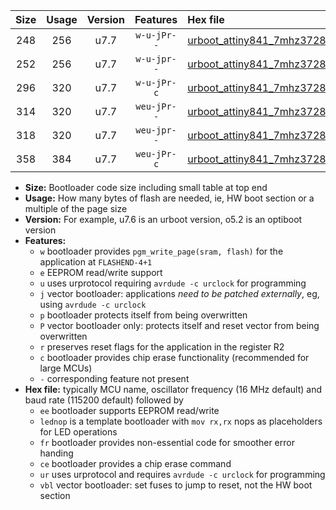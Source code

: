 |Size|Usage|Version|Features|Hex file|
|:-:|:-:|:-:|:-:|:--|
|248|256|u7.7|`w-u-jPr--`|[urboot_attiny841_7mhz3728_115200bps_lednop_ur_vbl.hex](https://raw.githubusercontent.com/stefanrueger/urboot.hex/main/mcus/attiny841/fcpu_7mhz3728/115200_bps/urboot_attiny841_7mhz3728_115200bps_lednop_ur_vbl.hex)|
|252|256|u7.7|`w-u-jpr--`|[urboot_attiny841_7mhz3728_115200bps_lednop_fr_ur_vbl.hex](https://raw.githubusercontent.com/stefanrueger/urboot.hex/main/mcus/attiny841/fcpu_7mhz3728/115200_bps/urboot_attiny841_7mhz3728_115200bps_lednop_fr_ur_vbl.hex)|
|296|320|u7.7|`w-u-jPr-c`|[urboot_attiny841_7mhz3728_115200bps_lednop_fr_ce_ur_vbl.hex](https://raw.githubusercontent.com/stefanrueger/urboot.hex/main/mcus/attiny841/fcpu_7mhz3728/115200_bps/urboot_attiny841_7mhz3728_115200bps_lednop_fr_ce_ur_vbl.hex)|
|314|320|u7.7|`weu-jPr--`|[urboot_attiny841_7mhz3728_115200bps_ee_lednop_ur_vbl.hex](https://raw.githubusercontent.com/stefanrueger/urboot.hex/main/mcus/attiny841/fcpu_7mhz3728/115200_bps/urboot_attiny841_7mhz3728_115200bps_ee_lednop_ur_vbl.hex)|
|318|320|u7.7|`weu-jpr--`|[urboot_attiny841_7mhz3728_115200bps_ee_lednop_fr_ur_vbl.hex](https://raw.githubusercontent.com/stefanrueger/urboot.hex/main/mcus/attiny841/fcpu_7mhz3728/115200_bps/urboot_attiny841_7mhz3728_115200bps_ee_lednop_fr_ur_vbl.hex)|
|358|384|u7.7|`weu-jPr-c`|[urboot_attiny841_7mhz3728_115200bps_ee_lednop_fr_ce_ur_vbl.hex](https://raw.githubusercontent.com/stefanrueger/urboot.hex/main/mcus/attiny841/fcpu_7mhz3728/115200_bps/urboot_attiny841_7mhz3728_115200bps_ee_lednop_fr_ce_ur_vbl.hex)|

- **Size:** Bootloader code size including small table at top end
- **Usage:** How many bytes of flash are needed, ie, HW boot section or a multiple of the page size
- **Version:** For example, u7.6 is an urboot version, o5.2 is an optiboot version
- **Features:**
  + `w` bootloader provides `pgm_write_page(sram, flash)` for the application at `FLASHEND-4+1`
  + `e` EEPROM read/write support
  + `u` uses urprotocol requiring `avrdude -c urclock` for programming
  + `j` vector bootloader: applications *need to be patched externally*, eg, using `avrdude -c urclock`
  + `p` bootloader protects itself from being overwritten
  + `P` vector bootloader only: protects itself and reset vector from being overwritten
  + `r` preserves reset flags for the application in the register R2
  + `c` bootloader provides chip erase functionality (recommended for large MCUs)
  + `-` corresponding feature not present
- **Hex file:** typically MCU name, oscillator frequency (16 MHz default) and baud rate (115200 default) followed by
  + `ee` bootloader supports EEPROM read/write
  + `lednop` is a template bootloader with `mov rx,rx` nops as placeholders for LED operations
  + `fr` bootloader provides non-essential code for smoother error handing
  + `ce` bootloader provides a chip erase command
  + `ur` uses urprotocol and requires `avrdude -c urclock` for programming
  + `vbl` vector bootloader: set fuses to jump to reset, not the HW boot section

